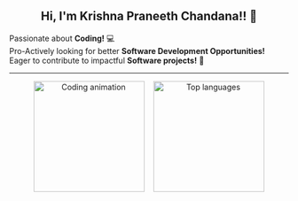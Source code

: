 <h2 align="center">Hi, I'm Krishna Praneeth Chandana!! 👋</h2>

<p align="left">
  Passionate about <strong>Coding!</strong> 💻 <br>
  Pro-Actively looking for better <strong>Software Development Opportunities!</strong><br>
  Eager to contribute to impactful <strong>Software projects!</strong> 🚀
</p>

---

<div align="center" style="display: flex; justify-content: center; flex-wrap: wrap; gap: 1rem;">
  <img src="https://user-images.githubusercontent.com/74038190/264141683-8aa99f6c-267d-4977-9cd3-1a4c11675863.gif" alt="Coding animation" height="200" />

  <img src="https://github-readme-stats.vercel.app/api/top-langs?username=Praneeth003&locale=en&hide_title=false&layout=compact&card_width=320&langs_count=8&theme=gotham&hide_border=false" alt="Top languages" height="200" />
</div>
